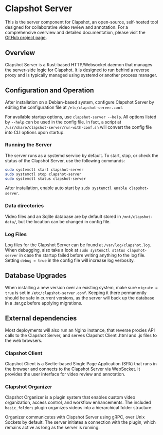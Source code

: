 # Clapshot Server

This is the server component for Clapshot, an open-source, self-hosted tool designed for collaborative video review and annotation. For a comprehensive overview and detailed documentation, please visit the [GitHub project page](https://github.com/elonen/clapshot).

## Overview

Clapshot Server is a Rust-based HTTP/Websocket daemon that manages the server-side logic for Clapshot. It is designed to run behind a reverse proxy and is typically managed using systemd or another process manager.

## Configuration and Operation

After installation on a Debian-based system, configure Clapshot Server by editing the configuration file at `/etc/clapshot-server.conf`.

For available startup options, use `clapshot-server --help`. All options listed by `--help` can be used in the config file. In fact, a script at `/usr/share/clapshot-server/run-with-conf.sh` will convert the config file into CLI options upon startup.

### Running the Server

The server runs as a systemd service by default. To start, stop, or check the status of the Clapshot Server, use the following commands:

```bash
sudo systemctl start clapshot-server
sudo systemctl stop clapshot-server
sudo systemctl status clapshot-server
```

After installation, enable auto start by `sudo systemctl enable clapshot-server`.

### Data directories

Video files and an Sqlite database are by default stored in `/mnt/clapshot-data/`, but the location can be changed in config file.

### Log Files

Log files for the Clapshot Server can be found at `/var/log/clapshot.log`.
When debugging, also take a look at `sudo systemctl status clapshot-server` in case the startup failed before writing anything to the log file. Setting `debug = true` in the config file will increase log verbosity.

## Database Upgrades

When installing a new version over an existing system, make sure `migrate = true` is set in `/etc/clapshot-server.conf`.
Keeping it there permanently should be safe in current versions, as the server will back up the database in a .tar.gz before applying migrations.

## External dependencies

Most deployments will also run an Nginx instance, that reverse proxies API calls to the Clapshot Server, and serves Clapshot Client .html and .js files to the web browsers.

### Clapshot Client

Clapshot Client is a Svelte-based Single Page Application (SPA) that runs in the browser and connects to the Clapshot Server via WebSocket. It provides the user interface for video review and annotation.

### Clapshot Organizer

Clapshot Organizer is a plugin system that enables custom video organization, access control, and workflow enhancements. The included `basic_folders` plugin organizes videos into a hierarchical folder structure.

Organizer communicates with Clapshot Server using gRPC, over Unix Sockets by default. The server initiates a connection with the plugin, which remains active as long as the server is running.
